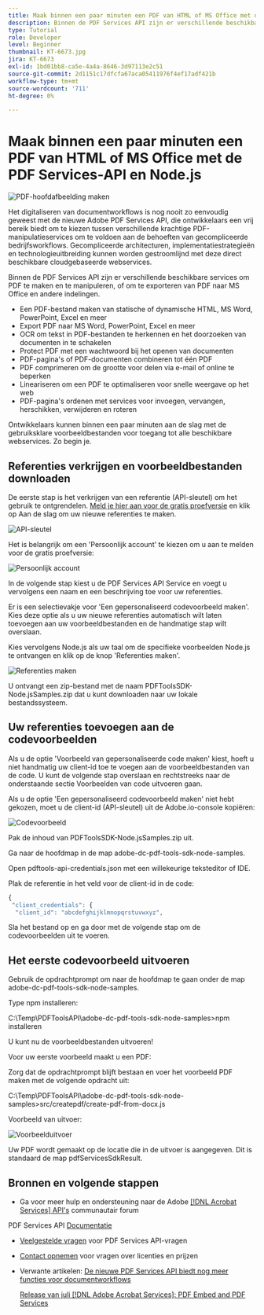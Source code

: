 ```yaml
---
title: Maak binnen een paar minuten een PDF van HTML of MS Office met de PDF Services-API en Node.js
description: Binnen de PDF Services API zijn er verschillende beschikbare services om PDF te maken en te manipuleren, of om te exporteren van PDF naar MS Office en andere indelingen
type: Tutorial
role: Developer
level: Beginner
thumbnail: KT-6673.jpg
jira: KT-6673
exl-id: 1bd01bb8-ca5e-4a4a-8646-3d97113e2c51
source-git-commit: 2d1151c17dfcfa67aca05411976f4ef17adf421b
workflow-type: tm+mt
source-wordcount: '711'
ht-degree: 0%

---
```


# Maak binnen een paar minuten een PDF van HTML of MS Office met de PDF Services-API en Node.js

![PDF-hoofdafbeelding maken](assets/createpdffromhtml_hero.jpg)

Het digitaliseren van documentworkflows is nog nooit zo eenvoudig geweest met de nieuwe Adobe PDF Services API, die ontwikkelaars een vrij bereik biedt om te kiezen tussen verschillende krachtige PDF-manipulatieservices om te voldoen aan de behoeften van gecompliceerde bedrijfsworkflows. Gecompliceerde architecturen, implementatiestrategieën en technologieuitbreiding kunnen worden gestroomlijnd met deze direct beschikbare cloudgebaseerde webservices.

Binnen de PDF Services API zijn er verschillende beschikbare services om PDF te maken en te manipuleren, of om te exporteren van PDF naar MS Office en andere indelingen.

* Een PDF-bestand maken van statische of dynamische HTML, MS Word, PowerPoint, Excel en meer
* Export PDF naar MS Word, PowerPoint, Excel en meer
* OCR om tekst in PDF-bestanden te herkennen en het doorzoeken van documenten in te schakelen
* Protect PDF met een wachtwoord bij het openen van documenten
* PDF-pagina&#39;s of PDF-documenten combineren tot één PDF
* PDF comprimeren om de grootte voor delen via e-mail of online te beperken
* Lineariseren om een PDF te optimaliseren voor snelle weergave op het web
* PDF-pagina&#39;s ordenen met services voor invoegen, vervangen, herschikken, verwijderen en roteren

Ontwikkelaars kunnen binnen een paar minuten aan de slag met de gebruiksklare voorbeeldbestanden voor toegang tot alle beschikbare webservices. Zo begin je.

## Referenties verkrijgen en voorbeeldbestanden downloaden

De eerste stap is het verkrijgen van een referentie (API-sleutel) om het gebruik te ontgrendelen. [Meld je hier aan voor de gratis proefversie](https://www.adobe.com/go/dcsdks_credentials) en klik op Aan de slag om uw nieuwe referenties te maken.

![API-sleutel](assets/apikey.png)

Het is belangrijk om een &#39;Persoonlijk account&#39; te kiezen om u aan te melden voor de gratis proefversie:

![Persoonlijk account](assets/personalaccount.png)

In de volgende stap kiest u de PDF Services API Service en voegt u vervolgens een naam en een beschrijving toe voor uw referenties.

Er is een selectievakje voor &#39;Een gepersonaliseerd codevoorbeeld maken&#39;. Kies deze optie als u uw nieuwe referenties automatisch wilt laten toevoegen aan uw voorbeeldbestanden en de handmatige stap wilt overslaan.

Kies vervolgens Node.js als uw taal om de specifieke voorbeelden Node.js te ontvangen en klik op de knop &#39;Referenties maken&#39;.

![Referenties maken](assets/createcredentials.png)

U ontvangt een zip-bestand met de naam PDFToolsSDK-Node.jsSamples.zip dat u kunt downloaden naar uw lokale bestandssysteem.

## Uw referenties toevoegen aan de codevoorbeelden

Als u de optie &#39;Voorbeeld van gepersonaliseerde code maken&#39; kiest, hoeft u niet handmatig uw client-id toe te voegen aan de voorbeeldbestanden van de code. U kunt de volgende stap overslaan en rechtstreeks naar de onderstaande sectie Voorbeelden van code uitvoeren gaan.

Als u de optie &#39;Een gepersonaliseerd codevoorbeeld maken&#39; niet hebt gekozen, moet u de client-id (API-sleutel) uit de Adobe.io-console kopiëren:

![Codevoorbeeld](assets/codesample.png)

Pak de inhoud van PDFToolsSDK-Node.jsSamples.zip uit.

Ga naar de hoofdmap in de map adobe-dc-pdf-tools-sdk-node-samples.

Open pdftools-api-credentials.json met een willekeurige teksteditor of IDE.

Plak de referentie in het veld voor de client-id in de code:

```javascript
{
 "client_credentials": {
  "client_id": "abcdefghijklmnopqrstuvwxyz",
```

Sla het bestand op en ga door met de volgende stap om de codevoorbeelden uit te voeren.

## Het eerste codevoorbeeld uitvoeren

Gebruik de opdrachtprompt om naar de hoofdmap te gaan onder de map adobe-dc-pdf-tools-sdk-node-samples.

Type npm installeren:

C:\Temp\PDFToolsAPI\adobe-dc-pdf-tools-sdk-node-samples>npm installeren

U kunt nu de voorbeeldbestanden uitvoeren!

Voor uw eerste voorbeeld maakt u een PDF:

Zorg dat de opdrachtprompt blijft bestaan en voer het voorbeeld PDF maken met de volgende opdracht uit:

C:\Temp\PDFToolsAPI\adobe-dc-pdf-tools-sdk-node-samples>src/createpdf/create-pdf-from-docx.js

Voorbeeld van uitvoer:

![Voorbeelduitvoer](assets/exampleoutput.png)

Uw PDF wordt gemaakt op de locatie die in de uitvoer is aangegeven. Dit is standaard de map pdfServicesSdkResult.

## Bronnen en volgende stappen

* Ga voor meer hulp en ondersteuning naar de Adobe [[!DNL Acrobat Services] API&#39;s](https://community.adobe.com/t5/document-cloud-sdk/bd-p/Document-Cloud-SDK?page=1&amp;sort=latest_replies&amp;filter=all) communautair forum

PDF Services API [Documentatie](https://www.adobe.com/go/pdftoolsapi_doc)

* [Veelgestelde vragen](https://community.adobe.com/t5/document-cloud-sdk/faq-for-document-services-pdf-tools-api/m-p/10726197) voor PDF Services API-vragen

* [Contact opnemen](https://www.adobe.com/go/pdftoolsapi_requestform) voor vragen over licenties en prijzen

* Verwante artikelen:
  [De nieuwe PDF Services API biedt nog meer functies voor documentworkflows](https://community.adobe.com/t5/document-services-apis/new-pdf-tools-api-brings-more-capabilities-for-document-services/m-p/11294170)

  [Release van juli [!DNL Adobe Acrobat Services]: PDF Embed and PDF Services](https://medium.com/adobetech/july-release-of-adobe-document-services-pdf-embed-and-pdf-tools-17211bf7776d)

